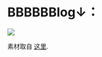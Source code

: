 # BBBBBBlog↓： #
![](http://greatbear412.github.io/assets/img/other/git-display.jpg)

素材取自 <a href='https://github.com/greatbear412/Type-on-Strap'>这里</a>.